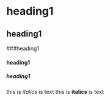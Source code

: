 # heading1
## heading1
###heading1
#### heading1
##### heading1
this is *italics* is text
this is **italics** is text
